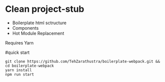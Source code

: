 # Clean project-stub

- Boilerplate html sctructure
- Components
- Hot Module Replacement

Requires Yarn

#quick start
```
git clone https://github.com/TehZarathustra/boilerplate-webpack.git && cd boilerplate-webpack
yarn install
npm run start
```
